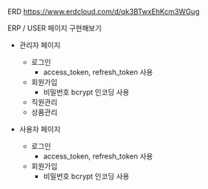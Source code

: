 ERD
https://www.erdcloud.com/d/qk3BTwxEhKcm3WGug

ERP / USER 페이지 구현해보기

- 관리자 페이지
  - 로그인
    - access_token, refresh_token 사용
  - 회원가입
    - 비밀번호 bcrypt 인코딩 사용
  - 직원관리
  - 상품관리

- 사용자 페이지
  - 로그인
    - access_token, refresh_token 사용
  - 회원가입
    - 비밀번호 bcrypt 인코딩 사용
